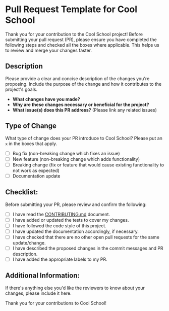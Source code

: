 # Pull Request Template for Cool School

Thank you for your contribution to the Cool School project! Before submitting your pull request (PR), please ensure you have completed the following steps and checked all the boxes where applicable. This helps us to review and merge your changes faster.

## Description

Please provide a clear and concise description of the changes you're proposing. Include the purpose of the change and how it contributes to the project's goals.

- **What changes have you made?**
- **Why are these changes necessary or beneficial for the project?**
- **What issue(s) does this PR address?** (Please link any related issues)

## Type of Change

What type of change does your PR introduce to Cool School? Please put an `x` in the boxes that apply.

- [ ] Bug fix (non-breaking change which fixes an issue)
- [ ] New feature (non-breaking change which adds functionality)
- [ ] Breaking change (fix or feature that would cause existing functionality to not work as expected)
- [ ] Documentation update

## Checklist:

Before submitting your PR, please review and confirm the following:

- [ ] I have read the [CONTRIBUTING.md](./CONTRIBUTING.md) document.
- [ ] I have added or updated the tests to cover my changes.
- [ ] I have followed the code style of this project.
- [ ] I have updated the documentation accordingly, if necessary.
- [ ] I have checked that there are no other open pull requests for the same update/change.
- [ ] I have described the proposed changes in the commit messages and PR description.
- [ ] I have added the appropriate labels to my PR.

## Additional Information:

If there's anything else you'd like the reviewers to know about your changes, please include it here.

Thank you for your contributions to Cool School!

